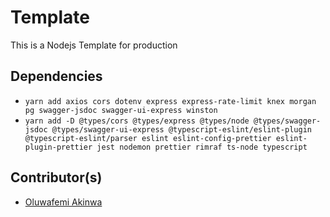 # Template
This is a Nodejs Template for production

## Dependencies
- `yarn add axios cors dotenv express express-rate-limit knex morgan pg swagger-jsdoc swagger-ui-express winston`
- `yarn add -D @types/cors @types/express @types/node @types/swagger-jsdoc @types/swagger-ui-express @typescript-eslint/eslint-plugin @typescript-eslint/parser eslint eslint-config-prettier eslint-plugin-prettier jest nodemon prettier rimraf ts-node typescript`

## Contributor(s)
- [Oluwafemi Akinwa](https://github.com/KaiserPhemi)
  